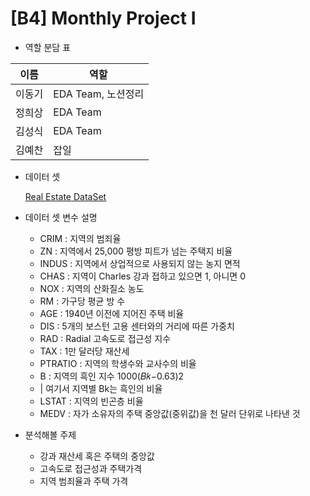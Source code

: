 # [B4] Monthly Project I

- 역할 분담 표

| 이름 | 역할 |
| --- | --- |
| 이동기 | EDA Team, 노션정리 |
| 정희상 | EDA Team |
| 김성식 | EDA Team |
| 김예찬 | 잡일 |

- 데이터 셋
  
  [Real Estate DataSet](https://www.kaggle.com/datasets/arslanali4343/real-estate-dataset)

  
- 데이터 셋 변수 설명

  - CRIM : 지역의 범죄율
  - ZN : 지역에서 25,000 평방 피트가 넘는 주택지 비율
  - INDUS : 지역에서 상업적으로 사용되지 않는 농지 면적
  - CHAS : 지역이 Charles 강과 접하고 있으면 1, 아니면 0
  - NOX : 지역의 산화질소 농도
  - RM : 가구당 평균 방 수
  - AGE : 1940년 이전에 지어진 주택 비율
  - DIS : 5개의 보스턴 고용 센터와의 거리에 따른 가중치
  - RAD : Radial 고속도로 접근성 지수
  - TAX : 1만 달러당 재산세
  - PTRATIO : 지역의 학생수와 교사수의 비율
  - B : 지역의 흑인 지수  1000(𝐵𝑘−0.63)2
  -   | 여기서 지역별 Bk는 흑인의 비율
  - LSTAT : 지역의 빈곤층 비율
  - MEDV : 자가 소유자의 주택 중앙값(중위값)을 천 달러 단위로 나타낸 것

- 분석해볼 주제

  - 강과 재산세 혹은 주택의 중앙값
  - 고속도로 접근성과 주택가격
  - 지역 범죄율과 주택 가격
 
  
